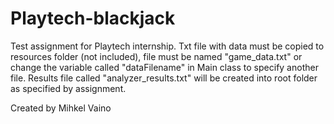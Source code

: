 # Playtech-blackjack
Test assignment for Playtech internship.
Txt file with data must be copied to resources folder (not included), file must be named "game_data.txt" or change the variable called "dataFilename" in Main class to specify another file.
Results file called "analyzer_results.txt" will be created into root folder as specified by assignment.

Created by Mihkel Vaino
